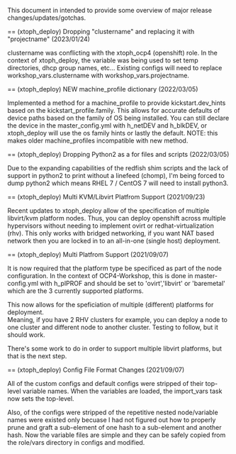 
This document in intended to provide some overview of major release changes/updates/gotchas.

== (xtoph_deploy) Dropping "clustername" and replacing it with "projectname" (2023/01/24)

clustername was conflicting with the xtoph_ocp4 (openshift) role.  In the context
of xtoph_deploy, the variable was being used to set temp directories, dhcp group
names, etc...  Existing configs will need to replace workshop_vars.clustername with
workshop_vars.projectname.

== (xtoph_deploy) NEW machine_profile dictionary (2022/03/05)

Implemented a method for a machine_profile to provide kickstart.dev_hints based on 
the kickstart_profile.family.  This allows for accurate defaults of device paths 
based on the family of OS being installed.  You can still declare the device in the 
master_config.yml with h_netDEV and h_blkDEV, or xtoph_deploy will use the os family 
hints or lastly the default.  NOTE: this makes older machine_profiles incompatible 
with new method.

== (xtoph_deploy) Dropping Python2 as a for files and scripts (2022/03/05)

Due to the expanding capabilities of the redfish shim scripts and the lack of support
in python2 to print without a linefeed (chomp), I'm being forced to dump python2 which
means RHEL 7 / CentOS 7 will need to install python3.

== (xtoph_deploy) Multi KVM/Libvirt Platfrom Support (2021/09/23)

Recent updates to xtoph_deploy allow of the specification of multiple libvirt/kvm 
platform nodes.  Thus, you can deploy openshift across multiple hypervisors without 
needing to implement ovirt or redhat-virtualization (rhv).  This only works with 
bridged networking, if you want NAT based network then you are locked in to an 
all-in-one (single host) deployment.

== (xtoph_deploy) Multi Platfrom Support (2021/09/07)

It is now required that the platform type be specificed as part of the node 
configuration.  In the context of OCP4-Workshop, this is done in master-config.yml 
with h_plPROF and should be set to 'ovirt','libvirt' or 'baremetal' which are the 
3 currently supported platforms.

This now allows for the speficiation of multiple (different) platforms for deployment.  
Meaning, if you have 2 RHV clusters for example, you can deploy a node to one cluster 
and different node to another cluster.  Testing to follow, but it should work.

There's some work to do in order to support multiple libvirt platforms, but that is 
the next step.

== (xtoph_deploy) Config File Format Changes (2021/09/07)

All of the custom configs and default configs were stripped of their top-level 
variable names.  When the variables are loaded, the import_vars task now sets 
the top-level.

Also, of the configs were stripped of the repetitive nested node/variable names 
were existed only becuase I had not figured out how to properly prune and graft 
a sub-element of one hash to a sub-element and another hash.  Now the variable 
files are simple and they can be safely copied from the role/vars directory in 
configs and modified.
